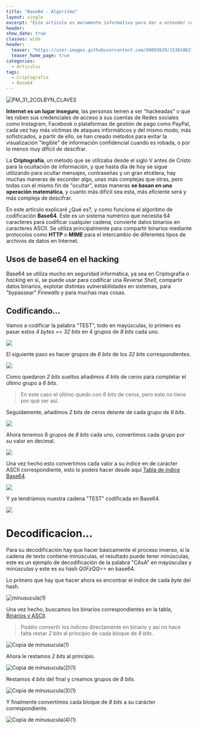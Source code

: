 ```yaml
---
title: "Base64 - Algoritmo"
layout: single
excerpt: "Este artículo es meramente informativo para dar a entender como funciona el algoritmo de codificación base64, comienzo con una breve Introducción sobre que es la Criptografía para ubicar un poco el tema, también hago ejemplos del uso que se le da en el campo de la ciberseguridad."
header:
show_date: true
classes: wide
header:
  teaser: "https://user-images.githubusercontent.com/69093629/153610621-1bb60e18-ab02-45e1-b2bf-7da3617de31c.jpg"
  teaser_home_page: true
categories:
  - Articulos
tags:
  - Criptografia
  - Base64
---
```


![PM_31_2COLBYN_CLAVES](https://user-images.githubusercontent.com/69093629/146601944-65ffad43-ca3f-440f-a8aa-30f00eef2a62.jpg)

**Internet es un lugar inseguro**, las personas temen a ser "hackeadas" o que les roben sus credenciales de acceso a sus cuentas de Redes sociales como Instagram, Facebook o plataformas de gestión de pago como PayPal, cada vez hay más víctimas de ataques informáticos y del mismo modo, más sofisticados, a partir de ello, se han creado métodos para evitar la visualización "legible" de información confidencial cuando es robada, o por lo menos muy difícil de descifrar.

La **Criptografía**, un método que se utilizaba desde el siglo V antes de Cristo para la ocultación de información, y que hasta día de hoy se sigue utilizando para ocultar mensajes, contraseñas y un gran etcétera, hay muchas maneras de esconder algo, unas más complejas que otras, pero todas con el mismo fin de "ocultar", estas maneras **se basan en una operación matemática**, y cuanto más difícil sea esta, más eficiente será y más compleja de descifrar.

En este artículo explicaré ¿Qué es?, y como funciona el algoritmo de codificación **Base64**. Este es un sistema numérico que necesita 64 caracteres para codificar cualquier cadena, convierte datos binarios en caracteres ASCII. Se utiliza principalmente para compartir binarios mediante protocolos como **HTTP** o **MIME** para el intercambio de diferentes tipos de archivos de datos en Internet.

## Usos de base64 en el hacking

Base64 se utiliza mucho en seguridad informática, ya sea en Criptografía o *hacking* en sí, se puede usar para codificar una *Reverse Shell*, compartir datos binarios, explotar distintas vulnerabilidades en sistemas, para "bypassear" *Firewalls* y para muchas mas cosas.

## Codificando...

Vamos a codificar la palabra "TEST", todo en mayúsculas, lo primero es pasar estos *4 bytes == 32 bits* en 4 grupos de *8 bits* cada uno.

<img src="https://user-images.githubusercontent.com/69093629/146277731-20104c31-72e8-42ee-a306-8e0ce5763912.png" align="center">

El siguiente paso es hacer grupos de *6 bits* de los *32 bits* correspondientes.

<img src="https://user-images.githubusercontent.com/69093629/146277889-4c62fc37-83fe-4fea-b1bd-450e3131bf91.png" align="center">

Como quedaron *2 bits* sueltos añadimos *4 bits* de ceros para completar el último grupo a *6 bits*.
> En este caso el último quedo con *6 bits* de ceros, pero esto no tiene por qué ser así.

Seguidamente, añadimos *2 bits* de ceros delante de cada grupo de *6 bits*.

<img src="https://user-images.githubusercontent.com/69093629/146278760-2a1c04a1-6237-4f4a-b9ff-aa909a46df76.png" align="center">

Ahora tenemos 6 grupos de *8 bits* cada uno, convertimos cada grupo por su valor en decimal.

<img src="https://user-images.githubusercontent.com/69093629/146279036-77b4305d-952f-46d0-9753-bc27fb97709e.png" align="center">

Una vez hecho esto convertimos cada valor a su índice en de carácter ASCII correspondiente, esto lo podeis hacer desde aqui [Tabla de índice Base64](https://es.wikipedia.org/wiki/Base64).

<img src="https://user-images.githubusercontent.com/69093629/146279435-9ca1aa9a-b4aa-4c0d-8051-deea1bd4fc50.png" align="center">

Y ya tendríamos nuestra cadena "TEST" codificada en Base64.

<img src="https://user-images.githubusercontent.com/69093629/146279689-94fe3186-f010-449b-9e74-f3407bcd412f.png" align="center">

# Decodificacion...

Para su decodificación hay que hacer básicamente el proceso inverso, si la cadena de texto contiene minúsculas, el resultado puede tener minúsculas, este es un ejemplo de decodificación de la palabra "CAsA" en mayúsculas y minúsculas y este es su hash *Q0FzQQ==* en base64.

Lo primero que hay que hacer ahora es encontrar el índice de cada *byte* del hash.

![minusucula(1)](https://user-images.githubusercontent.com/69093629/146442210-28108f9f-ec9f-447e-aa54-ad7eae3ab249.png)

Una vez hecho, buscamos los binarios correspondientes en la tabla, [Binarios y ASCII](https://marquesfernandes.com/desenvolvimento/codigo-ascii-tabela-ascii-completa/).
> Podéis convertir los índices directamente en binario y así no hace falta restar *2 bits* al principio de cada bloque de *8 bits*.

![Copia de minusucula(1)](https://user-images.githubusercontent.com/69093629/146444027-3455c100-253a-4322-ac77-870872b5e667.png)

Ahora le restamos *2 bits* al principio.

![Copia de minusucula(2)(1)](https://user-images.githubusercontent.com/69093629/146446326-c1dadebe-4445-4e89-abf6-f77fcd436e1f.png)

Restamos *4 bits* del final y creamos grupos de *8 bits*.

![Copia de minusucula(3)(1)](https://user-images.githubusercontent.com/69093629/146455271-c1a01b7e-7945-44c7-8bdd-5c000fd7425c.png)

Y finalmente convertimos cada bloque de *8 bits* a su carácter correspondiente.

![Copia de minusucula(4)(1)](https://user-images.githubusercontent.com/69093629/146455819-f8dc3556-bcfe-4f85-af80-b2caaa27f483.png)





